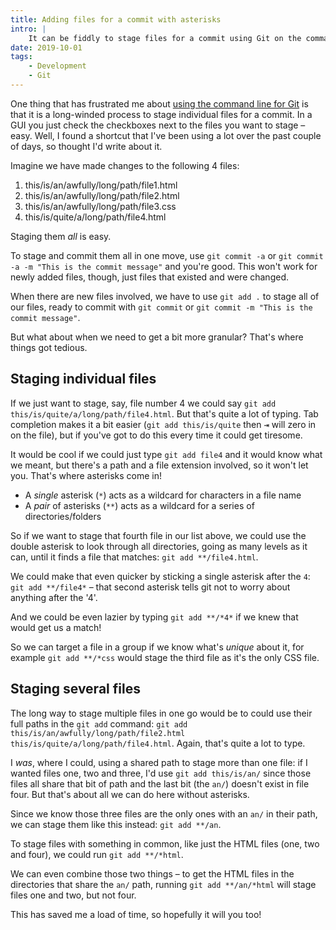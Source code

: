 ```yaml
---
title: Adding files for a commit with asterisks
intro: |
    It can be fiddly to stage files for a commit using Git on the command line. Or so I thought! I found a shortcut, so thought I'd write about it.
date: 2019-10-01
tags:
    - Development
    - Git
---
```


One thing that has frustrated me about [using the command line for Git](/blog/getting-to-grips-with-git) is that it is a long-winded process to stage individual files for a commit. In a GUI you just check the checkboxes next to the files you want to stage – easy. Well, I found a shortcut that I've been using a lot over the past couple of days, so thought I'd write about it.

Imagine we have made changes to the following 4 files:

1. this/is/an/awfully/long/path/file1.html
2. this/is/an/awfully/long/path/file2.html
3. this/is/an/awfully/long/path/file3.css
4. this/is/quite/a/long/path/file4.html

Staging them *all* is easy.

To stage and commit them all in one move, use `git commit -a` or `git commit -a -m "This is the commit message"` and you're good. This won't work for newly added files, though, just files that existed and were changed.

When there are new files involved, we have to use `git add .` to stage all of our files, ready to commit with `git commit` or `git commit -m "This is the commit message"`.

But what about when we need to get a bit more granular? That's where things got tedious.


## Staging individual files

If we just want to stage, say, file number 4 we could say `git add this/is/quite/a/long/path/file4.html`. But that's quite a lot of typing. Tab completion makes it a bit easier (`git add this/is/quite` then <kbd title="tab">⇥</kbd> will zero in on the file), but if you've got to do this every time it could get tiresome.

It would be cool if we could just type `git add file4` and it would know what we meant, but there's a path and a file extension involved, so it won't let you. That's where asterisks come in!

- A *single* asterisk (`*`) acts as a wildcard for characters in a file name
- A *pair* of asterisks (`**`) acts as a wildcard for a series of directories/folders

So if we want to stage that fourth file in our list above, we could use the double asterisk to look through all directories, going as many levels as it can, until it finds a file that matches: `git add **/file4.html`.

We could make that even quicker by sticking a single asterisk after the `4`: `git add **/file4*` – that second asterisk tells git not to worry about anything after the '4'.

And we could be even lazier by typing `git add **/*4*` if we knew that would get us a match!

So we can target a file in a group if we know what's *unique* about it, for example `git add **/*css` would stage the third file as it's the only CSS file.


## Staging several files

The long way to stage multiple files in one go would be to could use their full paths in the `git add` command: `git add this/is/an/awfully/long/path/file2.html this/is/quite/a/long/path/file4.html`. Again, that's quite a lot to type.

I *was*, where I could, using a shared path to stage more than one file: if I wanted files one, two and three, I'd use `git add this/is/an/` since those files all share that bit of path and the last bit (the `an/`) doesn't exist in file four. But that's about all we can do here without asterisks.

Since we know those three files are the only ones with an `an/` in their path, we can stage them like this instead: `git add **/an`.

To stage files with something in common, like just the HTML files (one, two and four), we could run `git add **/*html`.

We can even combine those two things – to get the HTML files in the directories that share the `an/` path, running `git add **/an/*html` will stage files one and two, but not four.

This has saved me a load of time, so hopefully it will you too!

